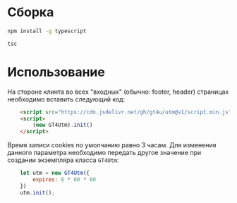 # Сборка
```bash
npm install -g typescript
```
```bash
tsc
```


# Использование
На стороне клинта во всех "входных" (обычно: footer, header) страницах необходимо вставить следующий код:
```html
  	<script src="https://cdn.jsdelivr.net/gh/gt4u/utm@v1/script.min.js"></script>
	<script>
		(new GT4Utm).init()
	</script>
```
Время записи cookies по умолчанию равно 3 часам. 
Для изменения данного параметра необходимо передать другое значение при создании экземпляра класса `GT4Utm`:
```js
    let utm = new GT4Utm({
        expires: 6 * 60 * 60
    })
    utm.init();
``` 
